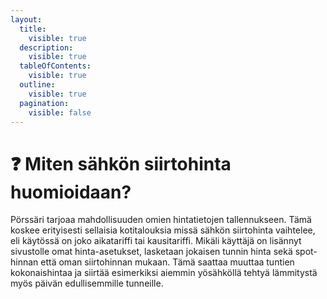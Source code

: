 ```yaml
---
layout:
  title:
    visible: true
  description:
    visible: true
  tableOfContents:
    visible: true
  outline:
    visible: true
  pagination:
    visible: false
---
```


# ❓ Miten sähkön siirtohinta huomioidaan?

Pörssäri tarjoaa mahdollisuuden omien hintatietojen tallennukseen. Tämä koskee erityisesti sellaisia kotitalouksia missä sähkön siirtohinta vaihtelee, eli käytössä on joko aikatariffi tai kausitariffi. Mikäli käyttäjä on lisännyt sivustolle omat hinta-asetukset, lasketaan jokaisen tunnin hinta sekä spot-hinnan että oman siirtohinnan mukaan. Tämä saattaa muuttaa tuntien kokonaishintaa ja siirtää esimerkiksi aiemmin yösähköllä tehtyä lämmitystä myös päivän edullisemmille tunneille.
